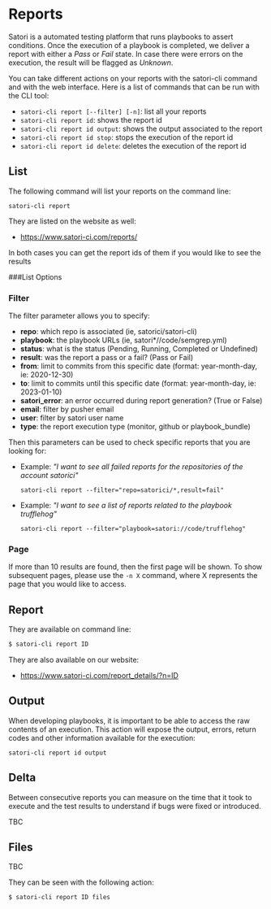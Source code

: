 # Reports

Satori is a automated testing platform that runs playbooks to assert conditions. Once the execution of a playbook is completed, we deliver a report with either a *Pass* or *Fail* state. In case there were errors on the execution, the result will be flagged as *Unknown*.

You can take different actions on your reports with the satori-cli command and with the web interface. Here is a list of commands that can be run with the CLI tool:

- `satori-cli report [--filter] [-n]`: list all your reports
- `satori-cli report id`: shows the report id
- `satori-cli report id output`: shows the output associated to the report
- `satori-cli report id stop`: stops the execution of the report id
- `satori-cli report id delete`: deletes the execution of the report id

## List

The following command will list your reports on the command line:

`satori-cli report`

They are listed on the website as well:

- https://www.satori-ci.com/reports/

In both cases you can get the report ids of them if you would like to see the results

###List Options

### Filter

The filter parameter allows you to specify:

- **repo**: which repo is associated (ie, satorici/satori-cli)
- **playbook**: the playbook URLs (ie, satori*//code/semgrep.yml)
- **status**: what is the status (Pending, Running, Completed or Undefined)
- **result**: was the report a pass or a fail? (Pass or Fail)
- **from**: limit to commits from this specific date (format: year-month-day, ie: 2020-12-30)
- **to**: limit to commits until this specific date (format: year-month-day, ie: 2023-01-10)
- **satori_error**: an error occurred during report generation? (True or False)
- **email**: filter by pusher email
- **user**: filter by satori user name
- **type**: the report execution type (monitor, github or playbook_bundle)

Then this parameters can be used to check specific reports that you are looking for:

- Example: _"I want to see all failed reports for the repositories of the account satorici"_

  `satori-cli report --filter="repo=satorici/*,result=fail"`

- Example: _"I want to see a list of reports related to the playbook trufflehog"_

  `satori-cli report --filter="playbook=satori://code/trufflehog"`

### Page

If more than 10 results are found, then the first page will be shown. To show subsequent pages, please use the `-n X` command, where X represents the page that you would like to access. 

## Report

They are available on command line:

```sh
$ satori-cli report ID
```

They are also available on our website:

- https://www.satori-ci.com/report_details/?n=ID

## Output

When developing playbooks, it is important to be able to access the raw contents of an execution. This action will expose the output, errors, return codes and other information available for the execution:

`satori-cli report id output`

## Delta

Between consecutive reports you can measure on the time that it took to execute and the test results to understand if bugs were fixed or introduced.

TBC

## Files

TBC

They can be seen with the following action:

```sh
$ satori-cli report ID files
```
